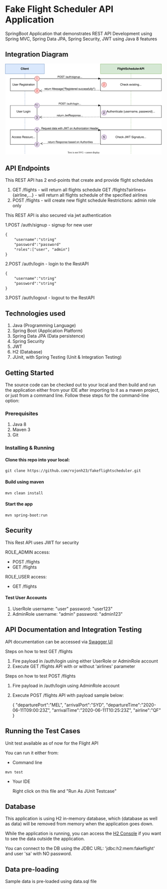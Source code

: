 # Fake Flight Scheduler API Application

SpringBoot Application that demonstrates REST API Development using Spring MVC, Spring Data JPA, Spring Security, JWT using Java 8 features

## Integration Diagram
![Alt text](./flightAPIdiagram.svg)

## API Endpoints

This REST API has 2 end-points that create and provide flight schedules

1. GET /flights - will return all flights schedule
   GET /flights?airlines={airline,...} - will return all flights schedule of the specified airlines
2. POST /flights - will create new flight schedule
	Restrictions: admin role only

This REST API is also secured via jwt authentication

1.POST /auth/signup - signup for new user

	{
		"username":"string"
		"password":"password"
		"roles":["user", "admin"]
	}
2.POST /auth/login - login to the RestAPI

	{
		"username":"string"
		"password":"string"
	}
3.POST /auth/logout - logout to the RestAPI

## Technologies used

1. Java (Programming Language)
2. Spring Boot (Application Platform)
3. Spring Data JPA (Data persistence)
4. Spring Security
5. JWT
6. H2 (Database)
7. JUnit, with Spring Testing (Unit & Integration Testing)

## Getting Started

The source code can be checked out to your local and then build and run the application either from your IDE after importing to it as a maven project, or just from a command line. Follow these steps for the command-line option:

### Prerequisites
1. Java 8
2. Maven 3
3. Git

### Installing & Running

#### Clone this repo into your local:

```
git clone https://github.com/rojonh23/fakeflightscheduler.git
```

####  Build using maven

```
mvn clean install
```

#### Start the app

```
mvn spring-boot:run
```

## Security

This Rest API uses JWT for security

ROLE_ADMIN access:
 - POST /flights
 - GET /flights

ROLE_USER access:
 - GET /flights


#### Test User Accounts
1. UserRole
	username: "user"
	password: "user123"
2. AdminRole
	username: "admin"
	password: "admin123"

## API Documentation and Integration Testing

API documentation can be accessed via [Swagger UI](http://localhost:8080/swagger-ui/)

Steps on how to test GET /flights
1. Fire payload in /auth/login using either UserRole or AdminRole account
2. Execute GET /flights API with or without 'airlines' parameter

Steps on how to test POST /flights
1. Fire payload in /auth/login using AdminRole account
2. Execute POST /flights API with payload sample below:

	{
	    "departurePort":"MEL",
	    "arrivalPort":"SYD",
	    "departureTime":"2020-06-11T09:00:23Z",
	    "arrivalTime":"2020-06-11T10:25:23Z",
	    "airline":"QF"
	}
## Running the Test Cases

Unit test available as of now for the Flight API

You can run it either from:

- Command line

```
mvn test
```

- Your IDE


	Right click on this file and "Run As JUnit Testcase"


## Database

This application is using H2 in-memory database, which (database as well as data) will be removed from memory when the application goes down.

While the application is running, you can access the [H2 Console](http://localhost:8080/h2-ui) if you want to see the data outside the application.

You can connect to the DB using the JDBC URL: 'jdbc:h2:mem:fakeflight' and user 'sa' with NO password.


## Data pre-loading

Sample data is pre-loaded using data.sql file
